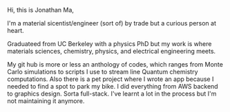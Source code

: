 Hi, this is Jonathan Ma,

I'm a material sicentist/engineer (sort of) by trade but a curious person at heart. 

Graduateed from UC Berkeley with a physics PhD but my work is where materials sciences, chemistry, physics, and electrical engineering meets.

My git hub is more or less an anthology of codes, which ranges from Monte Carlo simulations to scripts I use to stream line Quantum chemistry computations. Also there is a pet project where I wrote an app because I needed to find a spot to park my bike. I did everything from AWS backend to graphics design. Sorta full-stack. I've learnt a lot in the process but I'm not maintaining it anymore.
